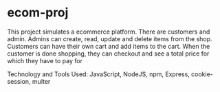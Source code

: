 # ecom-proj

This project simulates a ecommerce platform. There are customers and admin. 
Admins can create, read, update and delete items from the shop. 
Customers can have their own cart and add items to the cart. 
When the customer is done shopping, they can checkout and see a total price for which they have to pay for

Technology and Tools Used: JavaScript, NodeJS, npm, Express, cookie-session, multer
